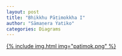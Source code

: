 ```yaml
---
layout: post
title: "Bhikkhu Pāṭimokkha I"
author: "Sāmaṇera Yatiko"
categories: Diagrams
---
```


[{% include img.html img="patimok.png" %}](/assets/maps/patimokkha.html)


